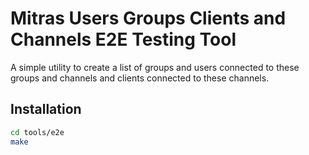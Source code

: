 # Mitras Users Groups Clients and Channels E2E Testing Tool

A simple utility to create a list of groups and users connected to these groups and channels and clients connected to these channels.

## Installation

```bash
cd tools/e2e
make
```
